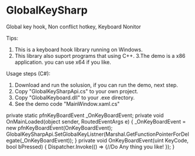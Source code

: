 # GlobalKeySharp
Global key hook, Non conflict hotkey, Keyboard Nonitor 

Tips: 
1. This is a keyboard hook library running on Windows.
2. This library also suport programs that using C++. 
3.The demo is a x86 application. you can use x64 if you like.

Usage steps (C#):
1. Download and run the solusion, if you can run the demo, next step.
2. Copy "GlobalKeySharpApi.cs" to your own project.
3. Copy "GlobalKeyboard.dll" to your .exe directory.
4. See the demo code "MainWindow.xaml.cs"

private static pfnKeyBoardEvent _OnKeyBoardEvent;
 private void OnMainLoaded(object sender, RoutedEventArgs e)
{
   _OnKeyBoardEvent = new pfnKeyBoardEvent(OnKeyBoardEvent);
   GlobalKeySharpApi.SetGlobalKeyListner(Marshal.GetFunctionPointerForDelegate(_OnKeyBoardEvent));
}
private void OnKeyBoardEvent(uint KeyCode, bool bPressed)
{
   Dispatcher.Invoke(() =>
     {//Do Any thing you like!
     });
}
